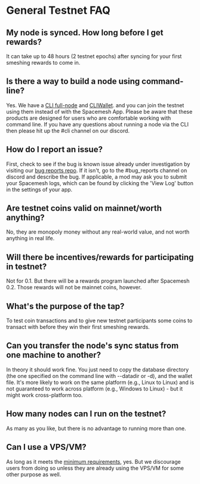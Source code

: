 # General Testnet FAQ

## My node is synced. How long before I get rewards?

It can take up to 48 hours (2 testnet epochs) after syncing for your first smeshing rewards to come in.

## Is there a way to build a node using command-line?

Yes. We have a [CLI full-node](https://github.com/spacemeshos/go-spacemesh) and [CLIWallet](https://github.com/spacemeshos/cli-wallet). and you can join the testnet using them instead of with the Spacemesh App. Please be aware that these products are designed for users who are comfortable working with command line. If you have any questions about running a node via the CLI then please hit up the #cli channel on our discord.

## How do I report an issue?

First, check to see if the bug is known issue already under investigation by visiting our [bug reports repo](https://github.com/spacemeshos/bug-reports/issues). If it isn't, go to the #bug_reports channel on discord and describe the bug. If applicable, a mod may ask you to submit your Spacemesh logs, which can be found by clicking the 'View Log' button in the settings of your app.

## Are testnet coins valid on mainnet/worth anything?

No, they are monopoly money without any real-world value, and not worth anything in real life.

## Will there be incentives/rewards for participating in testnet?

Not for 0.1. But there will be a rewards program launched after Spacemesh 0.2. Those rewards will not be mainnet coins, however.

## What's the purpose of the tap?

To test coin transactions and to give new testnet participants some coins to transact with before they win their first smeshing rewards.

## Can you transfer the node's sync status from one machine to another?

In theory it should work fine. You just need to copy the database directory (the one specified on the command line with --datadir or -d), and the wallet file. It's more likely to work on the same platform (e.g., Linux to Linux) and is not guaranteed to work across platform (e.g., Windows to Linux) - but it might work cross-platform too.

## How many nodes can I run on the testnet?

As many as you like, but there is no advantage to running more than one.

## Can I use a VPS/VM?

As long as it meets the [minimum requirements](requirements.md), yes. But we discourage users from doing so unless they are already using the VPS/VM for some other purpose as well.
